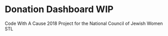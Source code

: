 # Donation Dashboard WIP
Code With A Cause 2018 Project for the National Council of Jewish Women STL
